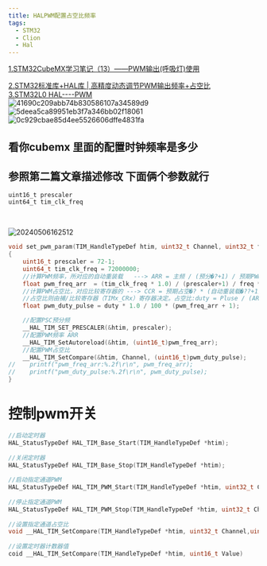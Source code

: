 ```yaml
---
title: HALPWM配置占空比频率
tags:
  - STM32
  - Clion
  - Hal
---
```


[1.STM32CubeMX学习笔记（13）——PWM输出(呼吸灯)使用](https://leung-manwah.blog.csdn.net/article/details/113599959)<br/>


[2.STM32标准库+HAL库 | 高精度动态调节PWM输出频率+占空比](https://blog.csdn.net/weixin_49337111/article/details/135671353)<br/>
[3.STM32L0 HAL----PWM](https://blog.csdn.net/qq_20744959/article/details/126078426)<br/>
![41690c209abb74b830586107a34589d9](https://cdn.jsdelivr.net/gh/YangSongL1n/img_bed/41690c209abb74b830586107a34589d9.png#pic_center)
![5deea5ca89951eb3f7a346bb02f18061](https://cdn.jsdelivr.net/gh/YangSongL1n/img_bed/5deea5ca89951eb3f7a346bb02f18061.png#pic_center)
![0c929cbae85d4ee5526606dffe4831fa](https://cdn.jsdelivr.net/gh/YangSongL1n/img_bed/0c929cbae85d4ee5526606dffe4831fa.png#pic_center)
## 看你cubemx 里面的配置时钟频率是多少
## 参照第二篇文章描述修改 下面俩个参数就行
    uint16_t prescaler
    uint64_t tim_clk_freq 
<br />

![20240506162512](https://cdn.jsdelivr.net/gh/YangSongL1n/img_bed/20240506162512.png#pic_center)
```C
void set_pwm_param(TIM_HandleTypeDef htim, uint32_t Channel, uint32_t freq, uint16_t duty)
{
    uint16_t prescaler = 72-1;
    uint64_t tim_clk_freq = 72000000;
    //计算PWM频率，所对应的自动重装载   ---> ARR = 主频 / (预分�?+1) / 预期PWM频率(Hz) - 1
    float pwm_freq_arr  = (tim_clk_freq * 1.0) / (prescaler+1) / freq * 1.0 - 1;
    //计算PWM占空比，对应比较寄存器的 ---> CCR = 预期占空�? * (自动重装载�??+1)
    //占空比则由捕/比较寄存器（TIMx_CRx）寄存器决定。占空比:duty = Pluse / (ARR+1)
    float pwm_duty_pulse = duty * 1.0 / 100 * (pwm_freq_arr + 1);

    //配置PSC预分频
    __HAL_TIM_SET_PRESCALER(&htim, prescaler);
    //配置PWM频率 ARR
    __HAL_TIM_SetAutoreload(&htim, (uint16_t)pwm_freq_arr);
    //配置PWM占空比
    __HAL_TIM_SetCompare(&htim, Channel, (uint16_t)pwm_duty_pulse);
//    printf("pwm_freq_arr:%.2f\r\n", pwm_freq_arr);
//    printf("pwm_duty_pulse:%.2f\r\n", pwm_duty_pulse);
}
```
# 控制pwm开关 
```C
//启动定时器
HAL_StatusTypeDef HAL_TIM_Base_Start(TIM_HandleTypeDef *htim);
 
//关闭定时器
HAL_StatusTypeDef HAL_TIM_Base_Stop(TIM_HandleTypeDef *htim);
 
//启动指定通道PWM
HAL_StatusTypeDef HAL_TIM_PWM_Start(TIM_HandleTypeDef *htim, uint32_t Channel);
 
//停止指定通道PWM
HAL_StatusTypeDef HAL_TIM_PWM_Stop(TIM_HandleTypeDef *htim, uint32_t Channel);
 
//设置指定通道占空比
void __HAL_TIM_SetCompare(TIM_HandleTypeDef *htim, uint32_t Channel,uint16_t Value);
 
//设置定时器计数器值
coid __HAL_TIM_SetCompare(TIM_HandleTypeDef *htim, uint16_t Value)
```